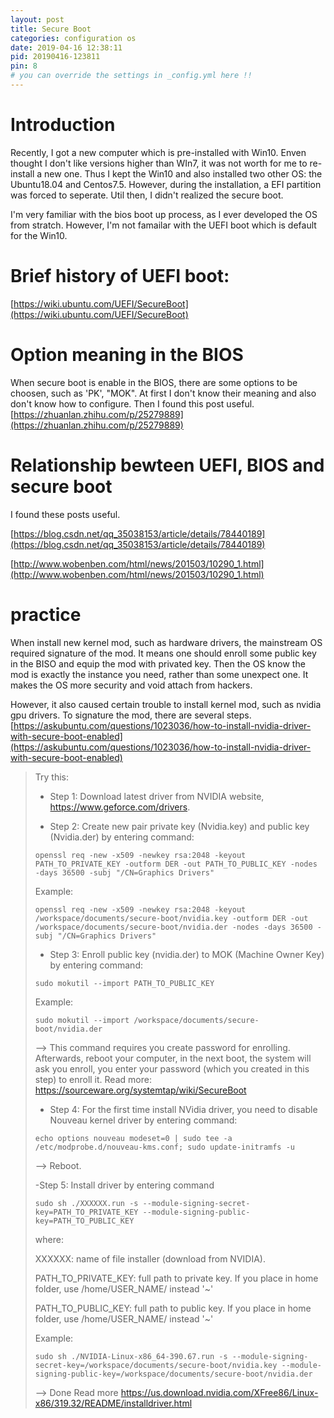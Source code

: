 ```yaml
---
layout: post
title: Secure Boot
categories: configuration os
date: 2019-04-16 12:38:11
pid: 20190416-123811
pin: 8
# you can override the settings in _config.yml here !!
---
```


# Introduction
Recently, I got a new computer which is pre-installed with Win10. Enven thought I don't like versions higher than WIn7, it was not worth for me to re-install a new one. Thus I kept the Win10 and also installed two other OS: the Ubuntu18.04 and Centos7.5. However, during the installation, a EFI partition was forced to seperate. Util then, I didn't realized the secure boot.

I'm very familiar with the bios boot up process, as I ever developed the OS from stratch. However, I'm not famailar with the UEFI boot which is default for the Win10. 

# Brief history of UEFI boot:

[https://wiki.ubuntu.com/UEFI/SecureBoot](https://wiki.ubuntu.com/UEFI/SecureBoot)

# Option meaning in the BIOS
When secure boot is enable in the BIOS, there are some options to be choosen, such as 'PK', "MOK". At first I don't know their meaning and also don't know how to configure. Then I found this post useful. [https://zhuanlan.zhihu.com/p/25279889](https://zhuanlan.zhihu.com/p/25279889)


# Relationship bewteen UEFI, BIOS and secure boot

I found these posts useful.

[https://blog.csdn.net/qq_35038153/article/details/78440189](https://blog.csdn.net/qq_35038153/article/details/78440189)

[http://www.wobenben.com/html/news/201503/10290_1.html](http://www.wobenben.com/html/news/201503/10290_1.html)

# practice

When install new kernel mod, such as hardware drivers, the mainstream OS required signature of the mod. It means one should enroll some public key in the BISO and equip the mod with privated key. Then the OS know the mod is exactly the instance you need, rather than some unexpect one. It makes the OS more security and void attach from hackers.

However, it also caused certain trouble to install kernel mod, such as nvidia gpu drivers. To signature the mod, there are several steps. [https://askubuntu.com/questions/1023036/how-to-install-nvidia-driver-with-secure-boot-enabled](https://askubuntu.com/questions/1023036/how-to-install-nvidia-driver-with-secure-boot-enabled)


> Try this:
> 
> - Step 1: Download latest driver from NVIDIA website, https://www.geforce.com/drivers.
> 
> - Step 2: Create new pair private key (Nvidia.key) and public key (Nvidia.der) by entering command:
> 
> `openssl req -new -x509 -newkey rsa:2048 -keyout PATH_TO_PRIVATE_KEY -outform DER -out PATH_TO_PUBLIC_KEY -nodes -days 36500 -subj "/CN=Graphics Drivers"`
> 
> Example:
> 
> `openssl req -new -x509 -newkey rsa:2048 -keyout /workspace/documents/secure-boot/nvidia.key -outform DER -out /workspace/documents/secure-boot/nvidia.der -nodes -days 36500 -subj "/CN=Graphics Drivers"`
> 
> - Step 3: Enroll public key (nvidia.der) to MOK (Machine Owner Key) by entering command:
> 
> `sudo mokutil --import PATH_TO_PUBLIC_KEY`
> 
> Example:
> 
> `sudo mokutil --import /workspace/documents/secure-boot/nvidia.der`
> 
> --> This command requires you create password for enrolling. Afterwards, reboot your computer, in the next boot, the system will ask you enroll, you enter your password (which you created in this step) to enroll it. Read more: https://sourceware.org/systemtap/wiki/SecureBoot
> 
> - Step 4: For the first time install NVidia driver, you need to disable Nouveau kernel driver by entering command:
> 
> `echo options nouveau modeset=0 | sudo tee -a /etc/modprobe.d/nouveau-kms.conf; sudo update-initramfs -u`
> 
> --> Reboot.
> 
> -Step 5: Install driver by entering command
> 
> `sudo sh ./XXXXXX.run -s --module-signing-secret-key=PATH_TO_PRIVATE_KEY --module-signing-public-key=PATH_TO_PUBLIC_KEY`
> 
> where:
> 
> XXXXXX: name of file installer (download from NVIDIA).
> 
> PATH_TO_PRIVATE_KEY: full path to private key. If you place in home folder, use /home/USER_NAME/ instead '~'
> 
> PATH_TO_PUBLIC_KEY: full path to public key. If you place in home folder, use /home/USER_NAME/ instead '~'
> 
> Example:
> 
> `sudo sh ./NVIDIA-Linux-x86_64-390.67.run -s --module-signing-secret-key=/workspace/documents/secure-boot/nvidia.key --module-signing-public-key=/workspace/documents/secure-boot/nvidia.der`
> 
> --> Done
> Read more https://us.download.nvidia.com/XFree86/Linux-x86/319.32/README/installdriver.html
